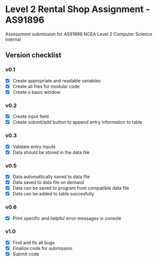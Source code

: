 # Level 2 Rental Shop Assignment - AS91896

Assessment submission for AS91896 NCEA Level 2 Computer Science internal

## Version checklist

### v0.1
- [x] Create appropriate and readable variables
- [x] Create all files for modular code
- [x] Create a basic window

### v0.2
- [x] Create input field
- [x] Create submit/add button to append entry information to table

### v0.3
- [x] Validate entry inputs
- [x] Data should be stored in the data file

### v0.5
- [x] Data automattically saved to data file
- [x] Data saved to data file on demand
- [x] Data can be saved to program from compatible data file
- [x] Data can be added to table succesfully

### v0.6
- [x] Print specific and helpful error messages in console

### v1.0
- [x] Find and fix all bugs
- [x] Finalize code for submission
- [x] Submit code